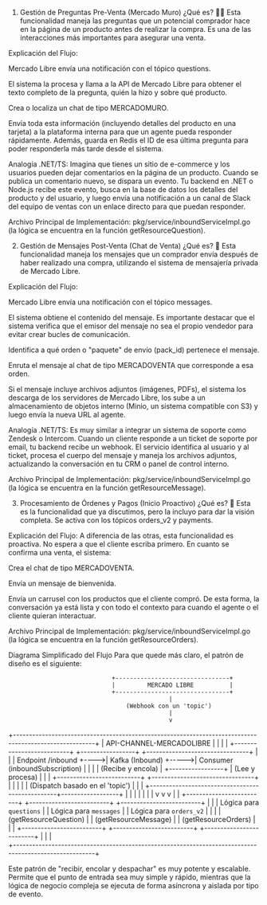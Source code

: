 1. Gestión de Preguntas Pre-Venta (Mercado Muro)
¿Qué es? 🙋‍♀️ Esta funcionalidad maneja las preguntas que un potencial comprador hace en la página de un producto antes de realizar la compra. Es una de las interacciones más importantes para asegurar una venta.

Explicación del Flujo:

Mercado Libre envía una notificación con el tópico questions.

El sistema la procesa y llama a la API de Mercado Libre para obtener el texto completo de la pregunta, quién la hizo y sobre qué producto.

Crea o localiza un chat de tipo MERCADOMURO.

Envía toda esta información (incluyendo detalles del producto en una tarjeta) a la plataforma interna para que un agente pueda responder rápidamente. Además, guarda en Redis el ID de esa última pregunta para poder responderla más tarde desde el sistema.

Analogía .NET/TS: Imagina que tienes un sitio de e-commerce y los usuarios pueden dejar comentarios en la página de un producto. Cuando se publica un comentario nuevo, se dispara un evento. Tu backend en .NET o Node.js recibe este evento, busca en la base de datos los detalles del producto y del usuario, y luego envía una notificación a un canal de Slack del equipo de ventas con un enlace directo para que puedan responder.

Archivo Principal de Implementación: pkg/service/inboundServiceImpl.go (la lógica se encuentra en la función getResourceQuestion).

2. Gestión de Mensajes Post-Venta (Chat de Venta)
¿Qué es? 💬 Esta funcionalidad maneja los mensajes que un comprador envía después de haber realizado una compra, utilizando el sistema de mensajería privada de Mercado Libre.

Explicación del Flujo:

Mercado Libre envía una notificación con el tópico messages.

El sistema obtiene el contenido del mensaje. Es importante destacar que el sistema verifica que el emisor del mensaje no sea el propio vendedor para evitar crear bucles de comunicación.

Identifica a qué orden o "paquete" de envío (pack_id) pertenece el mensaje.

Enruta el mensaje al chat de tipo MERCADOVENTA que corresponde a esa orden.

Si el mensaje incluye archivos adjuntos (imágenes, PDFs), el sistema los descarga de los servidores de Mercado Libre, los sube a un almacenamiento de objetos interno (Minio, un sistema compatible con S3) y luego envía la nueva URL al agente.

Analogía .NET/TS: Es muy similar a integrar un sistema de soporte como Zendesk o Intercom. Cuando un cliente responde a un ticket de soporte por email, tu backend recibe un webhook. El servicio identifica al usuario y al ticket, procesa el cuerpo del mensaje y maneja los archivos adjuntos, actualizando la conversación en tu CRM o panel de control interno.

Archivo Principal de Implementación: pkg/service/inboundServiceImpl.go (la lógica se encuentra en la función getResourceMessage).

3. Procesamiento de Órdenes y Pagos (Inicio Proactivo)
¿Qué es? 🛒 Esta es la funcionalidad que ya discutimos, pero la incluyo para dar la visión completa. Se activa con los tópicos orders_v2 y payments.

Explicación del Flujo: A diferencia de las otras, esta funcionalidad es proactiva. No espera a que el cliente escriba primero. En cuanto se confirma una venta, el sistema:

Crea el chat de tipo MERCADOVENTA.

Envía un mensaje de bienvenida.

Envía un carrusel con los productos que el cliente compró.
De esta forma, la conversación ya está lista y con todo el contexto para cuando el agente o el cliente quieran interactuar.

Archivo Principal de Implementación: pkg/service/inboundServiceImpl.go (la lógica se encuentra en la función getResourceOrders).

Diagrama Simplificado del Flujo
Para que quede más claro, el patrón de diseño es el siguiente:

                                 +--------------------------------+
                                 |         MERCADO LIBRE          |
                                 +--------------------------------+
                                                 |
                                     (Webhook con un 'topic')
                                                 |
                                                 v
+-------------------------------------------------------------------------------------------------------+
|                                      API-CHANNEL-MERCADOLIBRE                                         |
|                                                                                                       |
|   +--------------------------+     +-----------------+      +--------------------------------+        |
|   | Endpoint /inbound        +---->| Kafka (Inbound) +----->| Consumer (inboundSubscription) |        |
|   | (Recibe y encola)        |     +-----------------+      | (Lee y procesa)                |        |
|   +--------------------------+                              +--------------------------------+        |
|                                                                            |                          |
|                                         (Dispatch basado en el 'topic')    |                          |
|                          +-------------------------------------------------+------------------+       |
|                          |                                 |                                  |       |
|                          v                                 v                                  v       |
|      +-------------------------+       +-------------------------+       +-------------------------+  |
|      | Lógica para `questions` |       | Lógica para `messages`  |       | Lógica para `orders_v2` |  |
|      | (getResourceQuestion)   |       | (getResourceMessage)    |       | (getResourceOrders)     |  |
|      +-------------------------+       +-------------------------+       +-------------------------+  |
|                                                                                                       |     
+-------------------------------------------------------------------------------------------------------+

Este patrón de "recibir, encolar y despachar" es muy potente y escalable. Permite que el punto de entrada sea muy simple y rápido, mientras que la lógica de negocio compleja se ejecuta de forma asíncrona y aislada por tipo de evento.